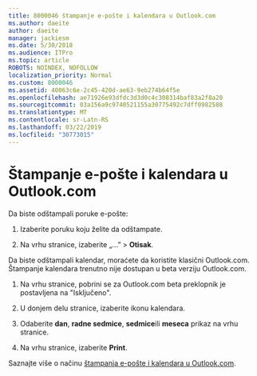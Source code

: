 ```yaml
---
title: 8000046 štampanje e-pošte i kalendara u Outlook.com
ms.author: daeite
author: daeite
manager: jackiesm
ms.date: 5/30/2018
ms.audience: ITPro
ms.topic: article
ROBOTS: NOINDEX, NOFOLLOW
localization_priority: Normal
ms.custom: 8000046
ms.assetid: 40063c6e-2c45-420d-ae63-9eb274b64f5e
ms.openlocfilehash: ae71926e93dfdc3d3d0c4c308314baf83a2f8a20
ms.sourcegitcommit: 03a156a9c9740521155a30775492c7dff0982588
ms.translationtype: MT
ms.contentlocale: sr-Latn-RS
ms.lasthandoff: 03/22/2019
ms.locfileid: "30773015"
---
```

# <a name="print-email-and-calendars-in-outlookcom"></a>Štampanje e-pošte i kalendara u Outlook.com

Da biste odštampali poruke e-pošte:
  
1. Izaberite poruku koju želite da odštampate.
    
2. Na vrhu stranice, izaberite „...” \> **Otisak**. 
    
Da biste odštampali kalendar, moraćete da koristite klasični Outlook.com. Štampanje kalendara trenutno nije dostupan u beta verziju Outlook.com.
  
1. Na vrhu stranice, pobrini se za Outlook.com beta preklopnik je postavljena na "Isključeno".
    
2. U donjem delu stranice, izaberite ikonu kalendara.
    
3. Odaberite **dan**, **radne sedmice**, **sedmice**ili **meseca** prikaz na vrhu stranice. 
    
4. Na vrhu stranice, izaberite **Print**. 
    
Saznajte više o načinu [štampanja e-pošte i kalendara u Outlook.com](https://go.microsoft.com/fwlink/p/?linkid=2001208&amp;clcid=0x409).
  

